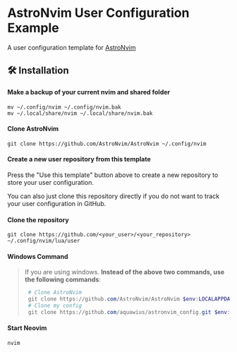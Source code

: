 # AstroNvim User Configuration Example

A user configuration template for [AstroNvim](https://github.com/AstroNvim/AstroNvim)

## 🛠️ Installation

#### Make a backup of your current nvim and shared folder

```shell
mv ~/.config/nvim ~/.config/nvim.bak
mv ~/.local/share/nvim ~/.local/share/nvim.bak
```

#### Clone AstroNvim

```shell
git clone https://github.com/AstroNvim/AstroNvim ~/.config/nvim
```

#### Create a new user repository from this template

Press the "Use this template" button above to create a new repository to store your user configuration.

You can also just clone this repository directly if you do not want to track your user configuration in GitHub.

#### Clone the repository

```shell
git clone https://github.com/<your_user>/<your_repository> ~/.config/nvim/lua/user
```

#### Windows Command
> If you are using windows. **Instead of the above two commands, use the following commands**:
> ```powershell
>  # Clone AstroNvim
>  git clone https://github.com/AstroNvim/AstroNvim $env:LOCALAPPDATA\nvim
>  # Clone my config
>  git clone https://github.com/aquawius/astronvim_config.git $env:LOCALAPPDATA\nvim\lua\user
> ```

#### Start Neovim

```shell
nvim
```
